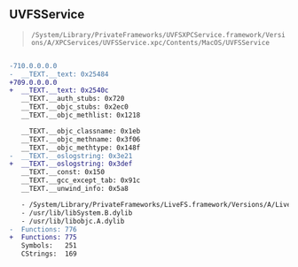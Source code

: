 ## UVFSService

> `/System/Library/PrivateFrameworks/UVFSXPCService.framework/Versions/A/XPCServices/UVFSService.xpc/Contents/MacOS/UVFSService`

```diff

-710.0.0.0.0
-  __TEXT.__text: 0x25484
+709.0.0.0.0
+  __TEXT.__text: 0x2540c
   __TEXT.__auth_stubs: 0x720
   __TEXT.__objc_stubs: 0x2ec0
   __TEXT.__objc_methlist: 0x1218

   __TEXT.__objc_classname: 0x1eb
   __TEXT.__objc_methname: 0x3f06
   __TEXT.__objc_methtype: 0x148f
-  __TEXT.__oslogstring: 0x3e21
+  __TEXT.__oslogstring: 0x3def
   __TEXT.__const: 0x150
   __TEXT.__gcc_except_tab: 0x91c
   __TEXT.__unwind_info: 0x5a8

   - /System/Library/PrivateFrameworks/LiveFS.framework/Versions/A/LiveFS
   - /usr/lib/libSystem.B.dylib
   - /usr/lib/libobjc.A.dylib
-  Functions: 776
+  Functions: 775
   Symbols:   251
   CStrings:  169
 

```
